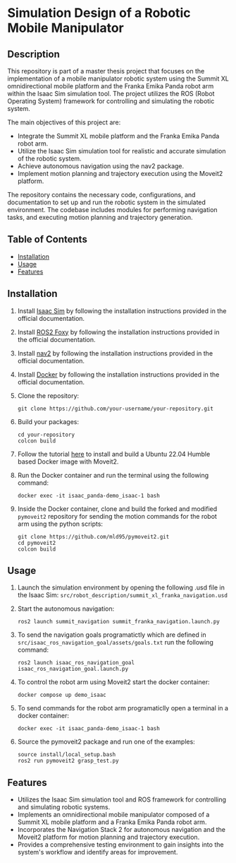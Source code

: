 # Simulation Design of a Robotic Mobile Manipulator


## Description

This repository is part of a master thesis project that focuses on the implementation of a mobile manipulator robotic system using the Summit XL omnidirectional mobile platform and the Franka Emika Panda robot arm within the Isaac Sim simulation tool. The project utilizes the ROS (Robot Operating System) framework for controlling and simulating the robotic system.

The main objectives of this project are:

- Integrate the Summit XL mobile platform and the Franka Emika Panda robot arm.
- Utilize the Isaac Sim simulation tool for realistic and accurate simulation of the robotic system.
- Achieve autonomous navigation using the nav2 package.
- Implement motion planning and trajectory execution using the Moveit2 platform.

The repository contains the necessary code, configurations, and documentation to set up and run the robotic system in the simulated environment. The codebase includes modules for performing navigation tasks, and executing motion planning and trajectory generation.

## Table of Contents

- [Installation](#installation)
- [Usage](#usage)
- [Features](#features)

## Installation

1. Install [Isaac Sim](https://example.com) by following the installation instructions provided in the official documentation.

2. Install [ROS2 Foxy](https://example.com) by following the installation instructions provided in the official documentation.

3. Install [nav2](https://example.com) by following the installation instructions provided in the official documentation.

4. Install [Docker](https://example.com) by following the installation instructions provided in the official documentation.

5. Clone the repository:

   ```shell
   git clone https://github.com/your-username/your-repository.git
   ```

6. Build your packages:

   ```shell
   cd your-repository
   colcon build
   ```
7. Follow the tutorial [here](https://example.com) to install and build a Ubuntu 22.04 Humble based Docker image with Moveit2.

8. Run the Docker container and run the terminal using the following command:

   ```shell
   docker exec -it isaac_panda-demo_isaac-1 bash
   ```

9. Inside the Docker container, clone and build the forked and modified `pymoveit2` repository for sending the motion commands for the robot arm using the python scripts:

   ```shell
   git clone https://github.com/mld95/pymoveit2.git
   cd pymoveit2
   colcon build
   ```

## Usage

1. Launch the simulation environment by opening the following .usd file in the Isaac Sim:
`src/robot_description/summit_xl_franka_navigation.usd`

2. Start the autonomous navigation:

   ```shell
   ros2 launch summit_navigation summit_franka_navigation.launch.py
   ```
3. To send the navigation goals programatictly which are defined in `src/isaac_ros_navigation_goal/assets/goals.txt` run the following command:

   ```shell
   ros2 launch isaac_ros_navigation_goal isaac_ros_navigation_goal.launch.py
   ```

4. To control the robot arm using Moveit2 start the docker container: 

   ```shell
   docker compose up demo_isaac
   ```
5. To send commands for the robot arm programaticlly open a terminal in a docker container:

   ```shell
   docker exec -it isaac_panda-demo_isaac-1 bash
   ```
6. Source the pymoveit2 package and run one of the examples:

   ```shell
   source install/local_setup.bash
   ros2 run pymoveit2 grasp_test.py
   ```


## Features

- Utilizes the Isaac Sim simulation tool and ROS framework for controlling and simulating robotic systems.
- Implements an omnidirectional mobile manipulator composed of a Summit XL mobile platform and a Franka Emika Panda robot arm.
- Incorporates the Navigation Stack 2 for autonomous navigation and the Moveit2 platform for motion planning and trajectory execution.
- Provides a comprehensive testing environment to gain insights into the system's workflow and identify areas for improvement.


